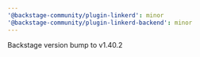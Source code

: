 ```yaml
---
'@backstage-community/plugin-linkerd': minor
'@backstage-community/plugin-linkerd-backend': minor
---
```


Backstage version bump to v1.40.2
